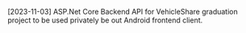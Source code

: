 [2023-11-03]
ASP.Net Core Backend API for VehicleShare graduation project to be used privately be out Android frontend client.
